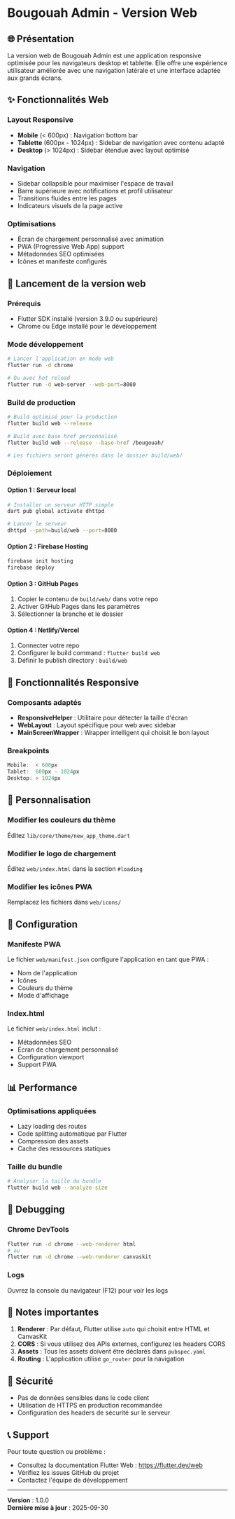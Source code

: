 # Bougouah Admin - Version Web

## 🌐 Présentation

La version web de Bougouah Admin est une application responsive optimisée pour les navigateurs desktop et tablette. Elle offre une expérience utilisateur améliorée avec une navigation latérale et une interface adaptée aux grands écrans.

## ✨ Fonctionnalités Web

### Layout Responsive
- **Mobile** (< 600px) : Navigation bottom bar
- **Tablette** (600px - 1024px) : Sidebar de navigation avec contenu adapté
- **Desktop** (> 1024px) : Sidebar étendue avec layout optimisé

### Navigation
- Sidebar collapsible pour maximiser l'espace de travail
- Barre supérieure avec notifications et profil utilisateur
- Transitions fluides entre les pages
- Indicateurs visuels de la page active

### Optimisations
- Écran de chargement personnalisé avec animation
- PWA (Progressive Web App) support
- Métadonnées SEO optimisées
- Icônes et manifeste configurés

## 🚀 Lancement de la version web

### Prérequis
- Flutter SDK installé (version 3.9.0 ou supérieure)
- Chrome ou Edge installé pour le développement

### Mode développement

```bash
# Lancer l'application en mode web
flutter run -d chrome

# Ou avec hot reload
flutter run -d web-server --web-port=8080
```

### Build de production

```bash
# Build optimisé pour la production
flutter build web --release

# Build avec base href personnalisé
flutter build web --release --base-href /bougouah/

# Les fichiers seront générés dans le dossier build/web/
```

### Déploiement

#### Option 1 : Serveur local
```bash
# Installer un serveur HTTP simple
dart pub global activate dhttpd

# Lancer le serveur
dhttpd --path=build/web --port=8080
```

#### Option 2 : Firebase Hosting
```bash
firebase init hosting
firebase deploy
```

#### Option 3 : GitHub Pages
1. Copier le contenu de `build/web/` dans votre repo
2. Activer GitHub Pages dans les paramètres
3. Sélectionner la branche et le dossier

#### Option 4 : Netlify/Vercel
1. Connecter votre repo
2. Configurer le build command : `flutter build web`
3. Définir le publish directory : `build/web`

## 📱 Fonctionnalités Responsive

### Composants adaptés
- **ResponsiveHelper** : Utilitaire pour détecter la taille d'écran
- **WebLayout** : Layout spécifique pour web avec sidebar
- **MainScreenWrapper** : Wrapper intelligent qui choisit le bon layout

### Breakpoints
```dart
Mobile:  < 600px
Tablet:  600px - 1024px
Desktop: > 1024px
```

## 🎨 Personnalisation

### Modifier les couleurs du thème
Éditez `lib/core/theme/new_app_theme.dart`

### Modifier le logo de chargement
Éditez `web/index.html` dans la section `#loading`

### Modifier les icônes PWA
Remplacez les fichiers dans `web/icons/`

## 🔧 Configuration

### Manifeste PWA
Le fichier `web/manifest.json` configure l'application en tant que PWA :
- Nom de l'application
- Icônes
- Couleurs du thème
- Mode d'affichage

### Index.html
Le fichier `web/index.html` inclut :
- Métadonnées SEO
- Écran de chargement personnalisé
- Configuration viewport
- Support PWA

## 📊 Performance

### Optimisations appliquées
- Lazy loading des routes
- Code splitting automatique par Flutter
- Compression des assets
- Cache des ressources statiques

### Taille du bundle
```bash
# Analyser la taille du bundle
flutter build web --analyze-size
```

## 🐛 Debugging

### Chrome DevTools
```bash
flutter run -d chrome --web-renderer html
# ou
flutter run -d chrome --web-renderer canvaskit
```

### Logs
Ouvrez la console du navigateur (F12) pour voir les logs

## 📝 Notes importantes

1. **Renderer** : Par défaut, Flutter utilise `auto` qui choisit entre HTML et CanvasKit
2. **CORS** : Si vous utilisez des APIs externes, configurez les headers CORS
3. **Assets** : Tous les assets doivent être déclarés dans `pubspec.yaml`
4. **Routing** : L'application utilise `go_router` pour la navigation

## 🔐 Sécurité

- Pas de données sensibles dans le code client
- Utilisation de HTTPS en production recommandée
- Configuration des headers de sécurité sur le serveur

## 📞 Support

Pour toute question ou problème :
- Consultez la documentation Flutter Web : https://flutter.dev/web
- Vérifiez les issues GitHub du projet
- Contactez l'équipe de développement

---

**Version** : 1.0.0  
**Dernière mise à jour** : 2025-09-30
